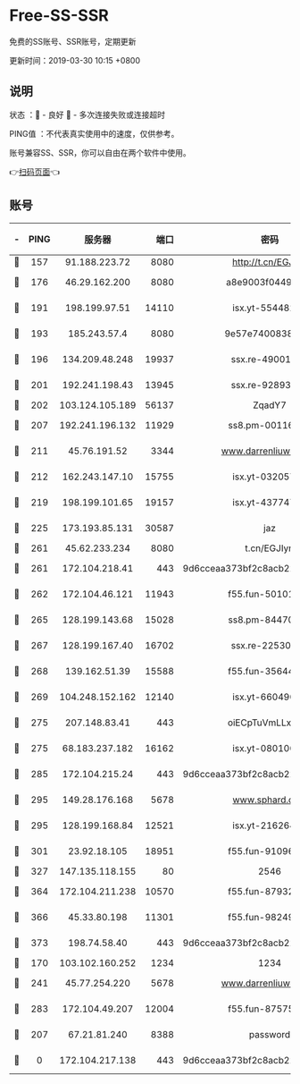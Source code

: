 # Free-SS-SSR

免费的SS账号、SSR账号，定期更新

更新时间：2019-03-30 10:15 +0800

## 说明

状态     ：🙂 - 良好 🙁 - 多次连接失败或连接超时

PING值   ：不代表真实使用中的速度，仅供参考。

账号兼容SS、SSR，你可以自由在两个软件中使用。

👉[扫码页面](https://liesauer.github.io/Free-SS-SSR/)👈

## 账号

|-|PING|服务器|端口|密码|加密方式|区域|
|:----:|:----:|:-----:|-----:|:----:|:----:|:----:|
|🙂|157|91.188.223.72|8080|http://t.cn/EGJIyrl|rc4-md5|RU|
|🙂|176|46.29.162.200|8080|a8e9003f0449cea5|chacha20-ietf|RU|
|🙂|191|198.199.97.51|14110|isx.yt-55448216|aes-256-cfb|US|
|🙂|193|185.243.57.4|8080|9e57e7400838a01e|chacha20-ietf|US|
|🙂|196|134.209.48.248|19937|ssx.re-49001523|aes-256-cfb|US|
|🙂|201|192.241.198.43|13945|ssx.re-92893313|aes-256-cfb|US|
|🙂|202|103.124.105.189|56137|ZqadY7|chacha20|US|
|🙂|207|192.241.196.132|11929|ss8.pm-00116909|aes-256-cfb|US|
|🙂|211|45.76.191.52|3344|www.darrenliuwei.com|aes-256-cfb|JP|
|🙂|212|162.243.147.10|15755|isx.yt-03205725|aes-256-cfb|US|
|🙂|219|198.199.101.65|19157|isx.yt-43774742|aes-256-cfb|US|
|🙂|225|173.193.85.131|30587|jaz|aes-256-cfb|US|
|🙂|261|45.62.233.234|8080|t.cn/EGJIyrl|rc4-md5|CA|
|🙂|261|172.104.218.41|443|9d6cceaa373bf2c8acb22e60b6a58be6|aes-256-cfb|US|
|🙂|262|172.104.46.121|11943|f55.fun-50101204|aes-256-cfb|SG|
|🙂|265|128.199.143.68|15028|ss8.pm-84470034|aes-256-cfb|SG|
|🙂|267|128.199.167.40|16702|ssx.re-22530324|aes-256-cfb|SG|
|🙂|268|139.162.51.39|15588|f55.fun-35644357|aes-256-cfb|SG|
|🙂|269|104.248.152.162|12140|isx.yt-66049026|aes-256-cfb|SG|
|🙂|275|207.148.83.41|443|oiECpTuVmLLxk4Ts|aes-256-cfb|AU|
|🙂|275|68.183.237.182|16162|isx.yt-08010046|aes-256-cfb|SG|
|🙂|285|172.104.215.24|443|9d6cceaa373bf2c8acb22e60b6a58be6|aes-256-cfb|US|
|🙂|295|149.28.176.168|5678|www.sphard.com|aes-256-cfb|AU|
|🙂|295|128.199.168.84|12521|isx.yt-21626467|aes-256-cfb|SG|
|🙂|301|23.92.18.105|18951|f55.fun-91096122|aes-256-cfb|US|
|🙂|327|147.135.118.155|80|2546|chacha20|US|
|🙂|364|172.104.211.238|10570|f55.fun-87932091|aes-256-cfb|US|
|🙂|366|45.33.80.198|11301|f55.fun-98249734|aes-256-cfb|US|
|🙂|373|198.74.58.40|443|9d6cceaa373bf2c8acb22e60b6a58be6|aes-256-cfb|US|
|🙂|170|103.102.160.252|1234|1234|rc4-md5|JP|
|🙂|241|45.77.254.220|5678|www.darrenliuwei.com|aes-256-cfb|SG|
|🙂|283|172.104.49.207|12004|f55.fun-87575174|aes-256-cfb|SG|
|🙁|207|67.21.81.240|8388|password|aes-256-cfb|US|
|🙁|0|172.104.217.138|443|9d6cceaa373bf2c8acb22e60b6a58be6|aes-256-cfb|US|
